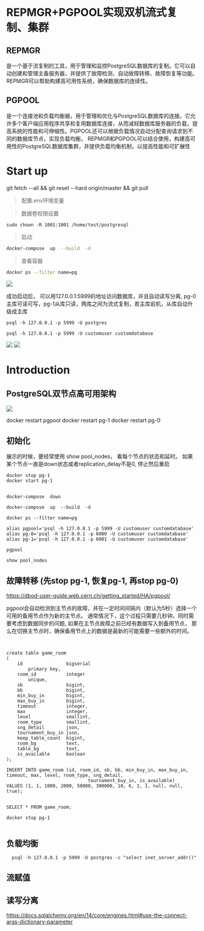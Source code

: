 
# REPMGR+PGPOOL实现双机流式复制、集群


## REPMGR
是一个基于流复制的工具，用于管理和监控PostgreSQL数据库的复制。它可以自动创建和管理主备服务器，并提供了故障检测、自动故障转移、故障恢复等功能。REPMGR可以帮助构建高可用性系统，确保数据库的连续性。

## PGPOOL
是一个连接池和负载均衡器，用于管理和优化与PostgreSQL数据库的连接。它允许多个客户端应用程序共享和复用数据库连接，从而减轻数据库服务器的负载，提高系统的性能和可伸缩性。PGPOOL还可以根据负载情况自动分配查询请求到不同的数据库节点，实现负载均衡。
REPMGR和PGPOOL可以结合使用，构建高可用性的PostgreSQL数据库集群，并提供负载均衡机制，以提高性能和可扩展性



# Start up

git fetch --all && git reset --hard origin/master &&  git pull

> 配置.env环境变量

> 数据卷权限设置

```
sudo chown -R 1001:1001 /home/test/postgresql

```

> 启动

```bash
docker-compose  up  --build  -d
```


> 查看容器

```bash
docker ps --filter name=pg
```

![](https://file0.52tesla.com/xtbf/11b585ec6c294a339872b96320271cd5/1eb0359e)


成功启动后， 可以用127.0.0.1:5999的地址访问数据库，并且自动读写分离, pg-0主库可读可写，pg-1从库只读，两库之间为流式复制，若主库宕机，从库自动升级成主库

```
psql -h 127.0.0.1 -p 5999 -U postgres
```

```
psql -h 127.0.0.1 -p 5999 -U customuser customdatabase

```

![](https://file0.52tesla.com/xtbf/7b1817d71f824bbdbeb0c23fc9e403d6/acfd5aa9)
![](https://file0.52tesla.com/xtbf/f946fe91ae01431c8c22f72741c96b8b/1c012cce)

# Introduction

## PostgreSQL双节点高可用架构


![](https://file0.52tesla.com/xtbf/d666c28d38424c62a13088f2c1c01cf1/c02aaed6)



docker restart pgpool
docker restart pg-1
docker restart pg-0

## 初始化

展示的时候，要经常使用 show pool_nodes， 看每个节点的状态和延时。 如果某个节点一直是down状态或者replication_delay不是0, 停止然后重启


```
docker stop pg-1
docker start pg-1
```

```

docker-compose  down

docker-compose  up  --build  -d

docker ps --filter name=pg

alias pgpool='psql -h 127.0.0.1 -p 5999 -U customuser customdatabase'
alias pg-0='psql -h 127.0.0.1 -p 6000 -U customuser customdatabase'
alias pg-1='psql -h 127.0.0.1 -p 6001 -U customuser customdatabase'

pgpool

show pool_nodes

```




## 故障转移  (先stop pg-1, 恢复pg-1, 再stop pg-0)


https://dbod-user-guide.web.cern.ch/getting_started/HA/pgpool/

pgpool会自动检测到主节点的故障，并在一定时间间隔内（默认为5秒）选择一个可用的备用节点作为新的主节点。
通常情况下，这个过程只需要几秒钟。同时需要考虑到数据同步的问题, 如果在主节点故障之前已经有数据写入到备用节点，
那么在切换主节点时，确保备用节点上的数据是最新的可能需要一些额外的时间。


```


create table game_room
(
    id                bigserial
        primary key,
    room_id           integer
        unique,
    sb                bigint,
    bb                bigint,
    min_buy_in        bigint,
    max_buy_in        bigint,
    timeout           integer,
    max               integer,
    level             smallint,
    room_type         smallint,
    sng_detail        json,
    tournament_buy_in json,
    keep_table_count  bigint,
    room_bg           text,
    table_bg          text,
    is_available      boolean
);

INSERT INTO game_room (id, room_id, sb, bb, min_buy_in, max_buy_in, timeout, max, level, room_type, sng_detail,
                              tournament_buy_in, is_available)
VALUES (1, 1, 1000, 2000, 50000, 300000, 10, 6, 1, 1, null, null, true);


SELECT * FROM game_room;

docker stop pg-1


```


## 负载均衡
```
  psql -h 127.0.0.1 -p 5999 -U postgres -c "select inet_server_addr()"
```

## 流赋值

## 读写分离


https://docs.sqlalchemy.org/en/14/core/engines.html#use-the-connect-args-dictionary-parameter

